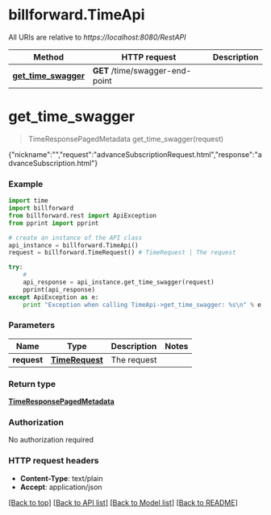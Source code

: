 # billforward.TimeApi

All URIs are relative to *https://localhost:8080/RestAPI*

Method | HTTP request | Description
------------- | ------------- | -------------
[**get_time_swagger**](TimeApi.md#get_time_swagger) | **GET** /time/swagger-end-point | 


# **get_time_swagger**
> TimeResponsePagedMetadata get_time_swagger(request)



{\"nickname\":\"\",\"request\":\"advanceSubscriptionRequest.html\",\"response\":\"advanceSubscription.html\"}

### Example 
```python
import time
import billforward
from billforward.rest import ApiException
from pprint import pprint

# create an instance of the API class
api_instance = billforward.TimeApi()
request = billforward.TimeRequest() # TimeRequest | The request

try: 
    # 
    api_response = api_instance.get_time_swagger(request)
    pprint(api_response)
except ApiException as e:
    print "Exception when calling TimeApi->get_time_swagger: %s\n" % e
```

### Parameters

Name | Type | Description  | Notes
------------- | ------------- | ------------- | -------------
 **request** | [**TimeRequest**](TimeRequest.md)| The request | 

### Return type

[**TimeResponsePagedMetadata**](TimeResponsePagedMetadata.md)

### Authorization

No authorization required

### HTTP request headers

 - **Content-Type**: text/plain
 - **Accept**: application/json

[[Back to top]](#) [[Back to API list]](../README.md#documentation-for-api-endpoints) [[Back to Model list]](../README.md#documentation-for-models) [[Back to README]](../README.md)

